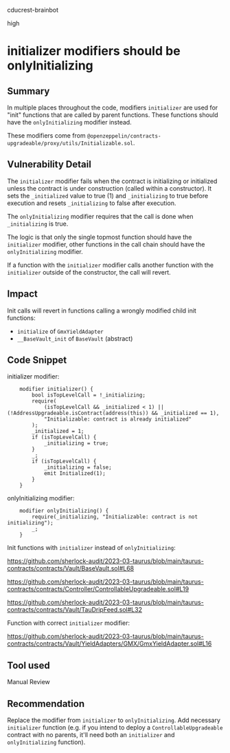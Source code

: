 cducrest-brainbot

high

# initializer modifiers should be onlyInitializing

## Summary

In multiple places throughout the code, modifiers `initializer` are used for "init" functions that are called by parent functions. These functions should have the `onlyInitializing` modifier instead.

These modifiers come from `@openzeppelin/contracts-upgradeable/proxy/utils/Initializable.sol`.

## Vulnerability Detail

The `initializer` modifier fails when the contract is initializing or initialized unless the contract is under construction (called within a constructor). It sets the `_initialized` value to true (1) and `_initializing` to true before execution and resets `_initializing` to false after execution.

The `onlyInitializing` modifier requires that the call is done when `_initializing` is true.

The logic is that only the single topmost function should have the `initializer` modifier, other functions in the call chain should have the `onlyInitializing` modifier.

If a function with the `initializer` modifier calls another function with the `initializer` outside of the constructor, the call will revert.

## Impact

Init calls will revert in functions calling a wrongly modified child init functions:
- `initialize` of `GmxYieldAdapter`
- `__BaseVault_init` of `BaseVault` (abstract)

## Code Snippet

initializer modifier:

```solidity
    modifier initializer() {
        bool isTopLevelCall = !_initializing;
        require(
            (isTopLevelCall && _initialized < 1) || (!AddressUpgradeable.isContract(address(this)) && _initialized == 1),
            "Initializable: contract is already initialized"
        );
        _initialized = 1;
        if (isTopLevelCall) {
            _initializing = true;
        }
        _;
        if (isTopLevelCall) {
            _initializing = false;
            emit Initialized(1);
        }
    }
```

onlyInitializing modifier: 

```solidity
    modifier onlyInitializing() {
        require(_initializing, "Initializable: contract is not initializing");
        _;
    }
```

Init functions with `initializer` instead of `onlyInitializing`:

https://github.com/sherlock-audit/2023-03-taurus/blob/main/taurus-contracts/contracts/Vault/BaseVault.sol#L68

https://github.com/sherlock-audit/2023-03-taurus/blob/main/taurus-contracts/contracts/Controller/ControllableUpgradeable.sol#L19

https://github.com/sherlock-audit/2023-03-taurus/blob/main/taurus-contracts/contracts/Vault/TauDripFeed.sol#L32

Function with correct `initializer` modifier:

https://github.com/sherlock-audit/2023-03-taurus/blob/main/taurus-contracts/contracts/Vault/YieldAdapters/GMX/GmxYieldAdapter.sol#L16

## Tool used

Manual Review

## Recommendation

Replace the modifier from `initializer` to `onlyInitializing`. Add necessary `initializer` function (e.g. if you intend to deploy a `ControllableUpgradeable` contract with no parents, it'll need both an `initializer` and `onlyInitializing` function).